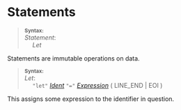 # Statements

> **<sup>Syntax:</sup>**\
> _Statement_:\
> &emsp; _Let_

Statements are immutable operations on data.

> **<sup>Syntax:</sup>**\
> _Let_:\
> &emsp; `"let"` _[Ident](./values_identifiers.md)_ `"="` _[Expression](./expressions.md)_ ( LINE_END | EOI )

This assigns some expression to the identifier in question.
